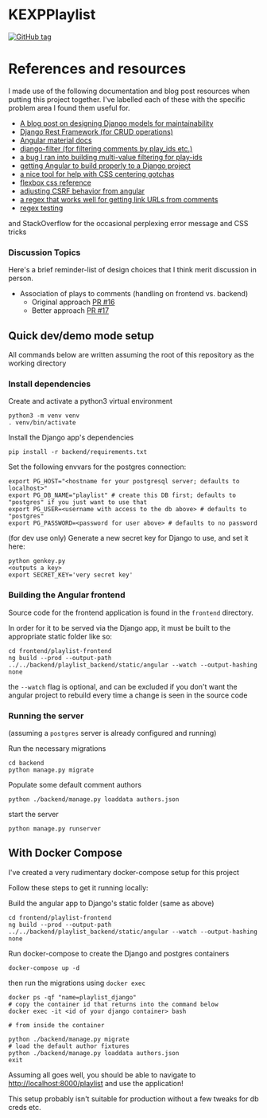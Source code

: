 # KEXPPlaylist
[![GitHub tag](https://img.shields.io/github/tag/johnlawsharrison/KEXPPlaylist.svg)](https://github.com/johnlawsharrison/KEXPPlaylist/tags/)


# References and resources
I made use of the following documentation and blog post resources when putting this project together. I've labelled each of these with the specific problem area I found them useful for.

   * [A blog post on designing Django models for maintainability](https://blog.kevinastone.com/django-model-behaviors)
   * [Django Rest Framework (for CRUD operations)](https://www.django-rest-framework.org/api-guide/)
   * [Angular material docs](https://material.angular.io)
   * [django-filter (for filtering comments by play_ids etc.)](https://django-filter.readthedocs.io/en/master/ref/filters.html)
   * [a bug I ran into building multi-value filtering for play-ids](https://stackoverflow.com/questions/8144582/django-how-do-i-use-a-string-as-the-keyword-in-a-q-statement)
   * [getting Angular to build properly to a Django project](https://medium.com/swlh/django-angular-4-a-powerful-web-application-60b6fb39ef34)
   * [a nice tool for help with CSS centering gotchas](http://howtocenterincss.com/)
   * [flexbox css reference](https://css-tricks.com/snippets/css/a-guide-to-flexbox/#article-header-id-7)
   * [adjusting CSRF behavior from angular](https://stackoverflow.com/a/47591912)
   * [a regex that works well for getting link URLs from comments](https://stackoverflow.com/questions/3809401/what-is-a-good-regular-expression-to-match-a-url)
   * [regex testing](https://regexr.com/)

and StackOverflow for the occasional perplexing error message and CSS tricks

### Discussion Topics

Here's a brief reminder-list of design choices that I think merit discussion in person.

- Association of plays to comments (handling on frontend vs. backend)
	- Original approach [PR #16](https://github.com/johnlawsharrison/KEXPPlaylist/pull/16)
	- Better approach [PR #17](https://github.com/johnlawsharrison/KEXPPlaylist/pull/17)

## Quick dev/demo mode setup

All commands below are written assuming the root of this repository as the working directory

### Install dependencies

Create and activate a python3 virtual environment

```
python3 -m venv venv
. venv/bin/activate
```

Install the Django app's dependencies

```
pip install -r backend/requirements.txt
```

Set the following envvars for the postgres connection:

```
export PG_HOST="<hostname for your postgresql server; defaults to localhost>"
export PG_DB_NAME="playlist" # create this DB first; defaults to "postgres" if you just want to use that
export PG_USER=<username with access to the db above> # defaults to "postgres"
export PG_PASSWORD=<password for user above> # defaults to no password
```

(for dev use only)
Generate a new secret key for Django to use, and set it here:

```
python genkey.py
<outputs a key>
export SECRET_KEY='very secret key'
```

### Building the Angular frontend

Source code for the frontend application is found in the `frontend` directory.

In order for it to be served via the Django app, it must be built to the appropriate static folder like so:

```
cd frontend/playlist-frontend
ng build --prod --output-path ../../backend/playlist_backend/static/angular --watch --output-hashing none
```

the `--watch` flag is optional, and can be excluded if you don't want the angular project
to rebuild every time a change is seen in the source code

### Running the server

(assuming a `postgres` server is already configured and running)

Run the necessary migrations

```
cd backend
python manage.py migrate
```

Populate some default comment authors

```
python ./backend/manage.py loaddata authors.json
```

start the server

```
python manage.py runserver
```

## With Docker Compose

I've created a very rudimentary docker-compose setup for this project

Follow these steps to get it running locally:

Build the angular app to Django's static folder (same as above)

```
cd frontend/playlist-frontend
ng build --prod --output-path ../../backend/playlist_backend/static/angular --watch --output-hashing none
```

Run docker-compose to create the Django and postgres containers

```
docker-compose up -d
```

then run the migrations using `docker exec`

```
docker ps -qf "name=playlist_django"
# copy the container id that returns into the command below
docker exec -it <id of your django container> bash

# from inside the container

python ./backend/manage.py migrate
# load the default author fixtures
python ./backend/manage.py loaddata authors.json
exit
```
Assuming all goes well, you should be able to navigate to [http://localhost:8000/playlist](http://localhost:8000/playlist) and use the application!

This setup probably isn't suitable for production without a few tweaks for db creds etc.
